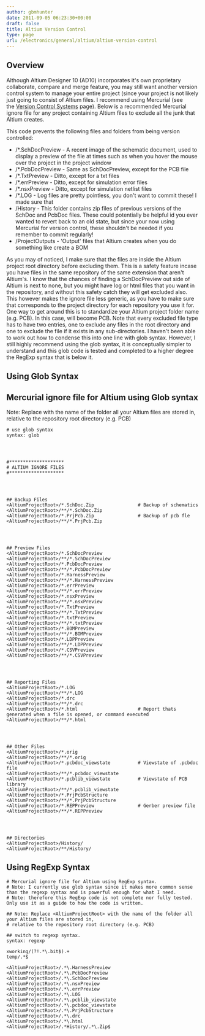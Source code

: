 ```yaml
---
author: gbmhunter
date: 2011-09-05 06:23:30+00:00
draft: false
title: Altium Version Control
type: page
url: /electronics/general/altium/altium-version-control
---
```


## Overview

Although Altium Designer 10 (AD10) incorporates it's own proprietary collaborate, compare and merge feature, you may still want another version control system to manage your entire project (since your project is not likely just going to consist of Altium files. I recommend using Mercurial (see the [Version Control Systems](http://localhost/?q=node/69) page). Below is a recommended Mercurial ignore file for any project containing Altium files to exclude all the junk that Altium creates.

This code prevents the following files and folders from being version controlled:

* <AltiumProjectRoot>/*.SchDocPreview - A recent image of the schematic document, used to display a preview of the file at times such as when you hover the mouse over the project in the project window
* <AltiumProjectRoot>/*.PcbDocPreview - Same as SchDocPreview, except for the PCB file
* <AltiumProjectRoot>/*.TxtPreview - Ditto, except for a txt files
* <AltiumProjectRoot>/*.errPreview - Ditto, except for simulation error files
* <AltiumProjectRoot>/*.nsxPreview - Ditto, except for simulation netlist files
* <AltiumProjectRoot>/*.LOG - Log files are pretty pointless, you don't want to commit these! I made sure that
* <AltiumProjectRoot>/History - This folder contains zip files of previous versions of the SchDoc and PcbDoc files. These could potentially be helpful id you ever wanted to revert back to an old state, but since your now using Mercurial for version control, these shouldn't be needed if you remember to commit regularly!
* <AltiumProjectRoot>/ProjectOutputs - 'Output' files that Altium creates when you do something like create a BOM

As you may of noticed, I make sure that the files are inside the Altium project root directory before excluding them. This is a safety feature incase you have files in the same repository of the same extension that aren't Altium's. I know that the chances of finding a SchDocPreview out side of Altium is next to none, but you might have log or html files that you want in the repository, and without this safety catch they will get excluded also. This however makes the ignore file less generic, as you have to make sure that <AltiumProjectRoot> corresponds to the project directory for each repository you use it for. One way to get around this is to standardize your Altium project folder name (e.g. PCB). In this case, <AltiumProjectRoot> will become PCB. Note that every excluded file type has to have two entries, one to exclude any files in the root directory and one to exclude the file if it exists in any sub-directories. I haven't been able to work out how to condense this into one line with glob syntax. However, I still highly recommend using the glob syntax, it is conceptually simpler to understand and this glob code is tested and completed to a higher degree the RegExp syntax that is below it.

## Using Glob Syntax

## Mercurial ignore file for Altium using Glob syntax

Note: Replace <AltiumProjectRoot> with the name of the folder all your Altium files are stored in, relative to the repository root directory (e.g. PCB)

```
# use glob syntax  
syntax: glob




#********************  
# ALTIUM IGNORE FILES  
#********************




## Backup Files  
<AltiumProjectRoot>/*.SchDoc.Zip                # Backup of schematics  
<AltiumProjectRoot>/**/*.SchDoc.Zip  
<AltiumProjectRoot>/*.PrjPcb.Zip                # Backup of pcb fle  
<AltiumProjectRoot>/**/*.PrjPcb.Zip




## Preview Files  
<AltiumProjectRoot>/*.SchDocPreview  
<AltiumProjectRoot>/**/*.SchDocPreview  
<AltiumProjectRoot>/*.PcbDocPreview  
<AltiumProjectRoot>/**/*.PcbDocPreview  
<AltiumProjectRoot>/*.HarnessPreview  
<AltiumProjectRoot>/**/*.HarnessPreview  
<AltiumProjectRoot>/*.errPreview  
<AltiumProjectRoot>/**/*.errPreview  
<AltiumProjectRoot>/*.nsxPreview  
<AltiumProjectRoot>/**/*.nsxPreview  
<AltiumProjectRoot>/*.TxtPreview  
<AltiumProjectRoot>/**/*.TxtPreview  
<AltiumProjectRoot>/*.txtPreview  
<AltiumProjectRoot>/**/*.txtPreview  
<AltiumProjectRoot>/*.BOMPreview  
<AltiumProjectRoot>/**/*.BOMPreview  
<AltiumProjectRoot>/*.LDPPreview  
<AltiumProjectRoot>/**/*.LDPPreview  
<AltiumProjectRoot>/*.CSVPreview  
<AltiumProjectRoot>/**/*.CSVPreview




## Reporting Files  
<AltiumProjectRoot>/*.LOG  
<AltiumProjectRoot>/**/*.LOG  
<AltiumProjectRoot>/*.drc  
<AltiumProjectRoot>/**/*.drc  
<AltiumProjectRoot>/*.html                      # Report thats generated when a file is opened, or command executed  
<AltiumProjectRoot>/**/*.html




## Other Files  
<AltiumProjectRoot>/*.orig  
<AltiumProjectRoot>/**/*.orig  
<AltiumProjectRoot>/*.pcbdoc_viewstate          # Viewstate of .pcbdoc file  
<AltiumProjectRoot>/**/*.pcbdoc_viewstate  
<AltiumProjectRoot>/*.pcblib_viewstate          # Viewstate of PCB library  
<AltiumProjectRoot>/**/*.pcblib_viewstate  
<AltiumProjectRoot>/*.PrjPcbStructure  
<AltiumProjectRoot>/**/*.PrjPcbStructure  
<AltiumProjectRoot>/*.REPPreview                # Gerber preview file  
<AltiumProjectRoot>/**/*.REPPreview




## Directories  
<AltiumProjectRoot>/History/  
<AltiumProjectRoot>/**/History/
```

## Using RegExp Syntax

```
# Mercurial ignore file for Altium using RegExp syntax.  
# Note: I currently use glob syntax since it makes more common sense than the regexp syntax and is powerful enough for what I need.  
# Note: therefore this RegExp code is not complete nor fully tested. Only use it as a guide to how the code is written.

## Note: Replace <AltiumProjectRoot> with the name of the folder all your Altium files are stored in,  
# relative to the repository root directory (e.g. PCB)

## switch to regexp syntax.  
syntax: regexp

xworking/(?!.*\.bit$).+  
temp/.*$

<AltiumProjectRoot>/.*\.HarnessPreview  
<AltiumProjectRoot>/.*\.PcbDocPreview  
<AltiumProjectRoot>/.*\.SchDocPreview  
<AltiumProjectRoot>/.*\.nsxPreview  
<AltiumProjectRoot>/.*\.errPreview  
<AltiumProjectRoot>/.*\.LOG  
<AltiumProjectRoot>/.*\.pcblib_viewstate  
<AltiumProjectRoot>/.*\.pcbdoc_viewstate  
<AltiumProjectRoot>/.*\.PrjPcbStructure  
<AltiumProjectRoot>/.*\.drc  
<AltiumProjectRoot>/.*\.html  
<AltiumProjectRoot>/.*History/.*\.Zip$
```
